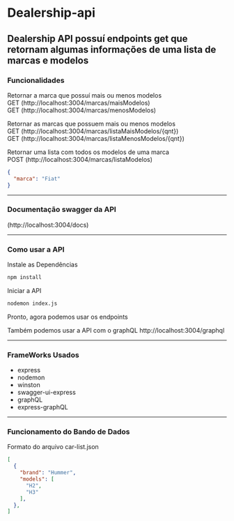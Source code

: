 # Dealership-api

## Dealership API possuí endpoints get que retornam algumas informações de uma lista de marcas e modelos

### Funcionalidades

Retornar a marca que possuí mais ou menos modelos<br>
GET (http://localhost:3004/marcas/maisModelos)<br>
GET (http://localhost:3004/marcas/menosModelos)

Retornar as marcas que possuem mais ou menos modelos<br>
GET (http://localhost:3004/marcas/listaMaisModelos/{qnt})<br>
GET (http://localhost:3004/marcas/listaMenosModelos/{qnt})


Retornar uma lista com todos os modelos de uma marca<br>
POST (http://localhost:3004/marcas/listaModelos)
```json
{
  "marca": "Fiat"
}
```

---

### Documentação swagger da API

(http://localhost:3004/docs)

---

### Como usar a API

Instale as Dependências
```bash
npm install
```

Iniciar a API
```bash
nodemon index.js
```

Pronto, agora podemos usar os endpoints

Também podemos usar a API com o graphQL
http://localhost:3004/graphql

---

### FrameWorks Usados
- express
- nodemon
- winston
- swagger-ui-express
- graphQL
- express-graphQL

---

### Funcionamento do Bando de Dados
Formato do arquivo car-list.json
```json
[
  {
    "brand": "Hummer",
    "models": [
      "H2",
      "H3"
    ],
  },
]
```
